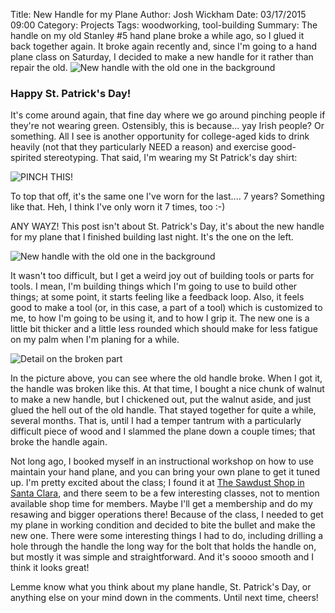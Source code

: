 Title: New Handle for my Plane
Author: Josh Wickham
Date: 03/17/2015 09:00
Category: Projects
Tags: woodworking, tool-building
Summary: The handle on my old Stanley #5 hand plane broke a while ago, so I glued it back together again. It broke again
         recently and, since I'm going to a hand plane class on Saturday, I decided to make a new handle for it rather
         than repair the old.
         ![New handle with the old one in the background]({filename}/images/dsc_2708.jpg)

### Happy St. Patrick's Day!

It's come around again, that fine day where we go around pinching people if they're not wearing green. Ostensibly, this
is because... yay Irish people? Or something. All I see is another opportunity for college-aged kids to drink heavily
(not that they particularly NEED a reason) and exercise good-spirited stereotyping. That said, I'm wearing my St Patrick's
day shirt:

![PINCH THIS!][shirt]

To top that off, it's the same one I've worn for the last.... 7 years? Something like that. Heh, I think I've only worn
it 7 times, too :-)

ANY WAYZ! This post isn't about St. Patrick's Day, it's about the new handle for my plane that I finished building last
night. It's the one on the left.

![New handle with the old one in the background][handle1]

It wasn't too difficult, but I get a weird joy out of building tools or parts for tools. I mean, I'm building things
which I'm going to use to build other things; at some point, it starts feeling like a feedback loop. Also, it feels good to
make a tool (or, in this case, a part of a tool) which is customized to me, to how I'm going to be using it, and to how I
grip it. The new one is a little bit thicker and a little less rounded which should make for less fatigue on my palm when
I'm planing for a while.

![Detail on the broken part][handle2]

In the picture above, you can see where the old handle broke. When I got it, the handle was broken like this. At that
time, I bought a nice chunk of walnut to make a new handle, but I chickened out, put the walnut aside, and just glued the
hell out of the old handle. That stayed together for quite a while, several months. That is, until I had a temper tantrum
with a particularly difficult piece of wood and I slammed the plane down a couple times; that broke the handle again.

Not long ago, I booked myself in an instructional workshop on how to use maintain your hand plane, and you can bring your
own plane to get it tuned up. I'm pretty excited about the class; I found it at [The Sawdust Shop in Santa Clara][shop],
and there seem to be a few interesting classes, not to mention available shop time for members. Maybe I'll get a membership
and do my resawing and bigger operations there! Because of the class, I needed to get my plane in working condition and
decided to bite the bullet and make the new one. There were some interesting things I had to do, including drilling a 
hole through the handle the long way for the bolt that holds the handle on, but mostly it was simple and straightforward.
And it's soooo smooth and I think it looks great!

Lemme know what you think about my plane handle, St. Patrick's Day, or anything else on your mind down in the comments.
Until next time, cheers!

[shirt]: {filename}/images/st_paddys_day_shirt.jpg
[handle1]: {filename}/images/dsc_2708.jpg
[handle2]: {filename}/images/dsc_2710.jpg
[shop]: http://www.sawdustshop.com/classdetails.asp?id=37